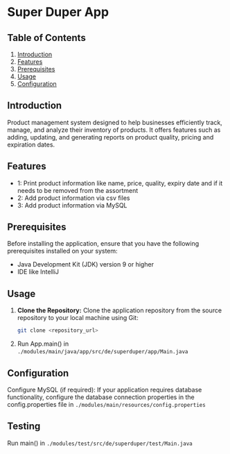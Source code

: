 # Super Duper App

## Table of Contents

1. [Introduction](#introduction)
2. [Features](#features)
3. [Prerequisites](#prerequisites)
4. [Usage](#usage)
5. [Configuration](#configuration)

## Introduction

Product management system designed to help businesses efficiently track,
manage, and analyze their inventory of products.
It offers features such as adding, updating, and generating reports on product quality, pricing
and expiration dates.

## Features

- 1: Print product information like name, price, quality, expiry date and if it needs to be removed from the assortment
- 2: Add product information via csv files
- 3: Add product information via MySQL

## Prerequisites
Before installing the application, ensure that you have the following prerequisites installed on your system:

- Java Development Kit (JDK) version 9 or higher
- IDE like IntelliJ

## Usage

1. **Clone the Repository:**
   Clone the application repository from the source repository to your local machine using Git:
   ```bash
   git clone <repository_url>
   
2. Run App.main() in `./modules/main/java/app/src/de/superduper/app/Main.java`

## Configuration

Configure MySQL (if required):
If your application requires database functionality,
configure the database connection properties in the config.properties file in `./modules/main/resources/config.properties`

## Testing

Run main() in `./modules/test/src/de/superduper/test/Main.java`
